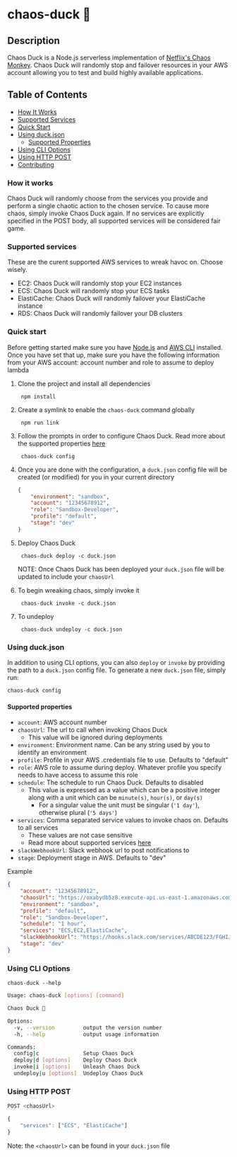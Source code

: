 # chaos-duck 🦆

## Description

Chaos Duck is a Node.js serverless implementation of [Netflix's Chaos Monkey](https://github.com/Netflix/chaosmonkey). Chaos Duck will randomly stop and failover resources in your AWS account allowing you to test and build highly available applications.

## Table of Contents
- [How It Works](#how-it-works)
- [Supported Services](#supported-services)
- [Quick Start](#quick-start)
- [Using duck.json](#using-duck.json)
    - [Supported Properties](#supported-properties)
- [Using CLI Options](#using-cli-options)
- [Using HTTP POST](#using-http-post)
- [Contributing](CONTRIBUTING.md)

### How it works

Chaos Duck will randomly choose from the services you provide and perform a single chaotic action to the chosen service. To cause more chaos, simply invoke Chaos Duck again. If no services are explicitly specified in the POST body, all supported services will be considered fair game.

### Supported services

These are the curent supported AWS services to wreak havoc on. Choose wisely.

- EC2: Chaos Duck will randomly stop your EC2 instances
- ECS: Chaos Duck will randomly stop your ECS tasks
- ElastiCache: Chaos Duck will randomly failover your ElastiCache instance
- RDS: Chaos Duck will randomly failover your DB clusters

### Quick start

Before getting started make sure you have [Node.js](https://nodejs.org) and [AWS CLI](https://docs.aws.amazon.com/cli/latest/userguide/cli-chap-install.html) installed. Once you have set that up, make sure you have the following information from your AWS account: account number and role to assume to deploy lambda

1. Clone the project and install all dependencies

        npm install

2. Create a symlink to enable the `chaos-duck` command globally

        npm run link

3. Follow the prompts in order to configure Chaos Duck. Read more about the supported properties [here](#supported-properties)

        chaos-duck config

4. Once you are done with the configuration, a `duck.json` config file will be created (or modified) for you in your current directory

    ```json
    {
        "environment": "sandbox",
        "account": "12345678912",
        "role": "Sandbox-Developer",
        "profile": "default",
        "stage": "dev"
    }
    ```

5. Deploy Chaos Duck

        chaos-duck deploy -c duck.json

    NOTE: Once Chaos Duck has been deployed your `duck.json` file will be updated to include your `chaosUrl`

5. To begin wreaking chaos, simply invoke it

        chaos-duck invoke -c duck.json

6. To undeploy

        chaos-duck undeploy -c duck.json

### Using duck.json

In addition to using CLI options, you can also `deploy` or `invoke` by providing the path to a `duck.json` config file. To generate a new `duck.json` file, simply run: 

```sh
chaos-duck config
```

#### Supported properties

- `account`: AWS account number
- `chaosUrl`: The url to call when invoking Chaos Duck
    - This value will be ignored during deployments
- `environment`: Environment name. Can be any string used by you to identify an environment
- `profile`: Profile in your AWS .credentials file to use. Defaults to "default"
- `role`: AWS role to assume during deploy. Whatever profile you specify needs to have access to assume this role
- `schedule`: The schedule to run Chaos Duck. Defaults to disabled
    - This value is expressed as a value which can be a positive integer along with a unit which can be `minute(s)`, `hour(s)`, or `day(s)`
        - For a singular value the unit must be singular (`'1 day'`), otherwise plural (`'5 days'`)
- `services`: Comma separated service values to invoke chaos on. Defaults to all services
    - These values are not case sensitive
    - Read more about supported services [here](#supported-services)
- `slackWebhookUrl`: Slack webhook url to post notifications to
- `stage`: Deployment stage in AWS. Defaults to "dev"

Example

```json
{
    "account": "12345678912",
    "chaosUrl": "https://oxabydb5z8.execute-api.us-east-1.amazonaws.com/dev/chaos",
    "environment": "sandbox",
    "profile": "default",
    "role": "Sandbox-Developer",
    "schedule": "1 hour",
    "services": "ECS,EC2,ElastiCache",
    "slackWebhookUrl": "https://hooks.slack.com/services/ABCDE123/FGHIJK456/laduhgfa98u234234",
    "stage": "dev"
}
```

### Using CLI Options

`chaos-duck --help`

```sh
Usage: chaos-duck [options] [command]

Chaos Duck 🦆

Options:
  -v, --version         output the version number
  -h, --help            output usage information

Commands:
  config|c              Setup Chaos Duck
  deploy|d [options]    Deploy Chaos Duck
  invoke|i [options]    Unleash Chaos Duck
  undeploy|u [options]  Undeploy Chaos Duck
```

### Using HTTP POST

```js
POST <chaosUrl>

{
    "services": ["ECS", "ElastiCache"]
}
```

Note: the `<chaosUrl>` can be found in your `duck.json` file